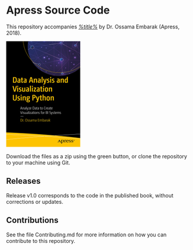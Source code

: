 # Apress Source Code

This repository accompanies [*%title%*](https://www.apress.com/9781484241080) by Dr. Ossama Embarak (Apress, 2018).

[comment]: #cover
![Cover image](9781484241080.jpg)

Download the files as a zip using the green button, or clone the repository to your machine using Git.

## Releases

Release v1.0 corresponds to the code in the published book, without corrections or updates.

## Contributions

See the file Contributing.md for more information on how you can contribute to this repository.

